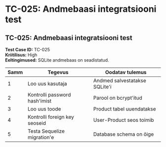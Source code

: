 # TC-025: Andmebaasi integratsiooni test

## TC-025: Andmebaasi integratsiooni test
**Test Case ID:** TC-025  
**Kriitilisus:** High  
**Eeltingimused:** SQLite andmebaas on seadistatud.

| Samm | Tegevus | Oodatav tulemus |
|------|---------|-----------------|
| 1 | Loo uus kasutaja | Andmed salvestatakse SQLite'i |
| 2 | Kontrolli password hash'imist | Parool on bcrypt'itud |
| 3 | Loo uus toode | Product tabel uuendatakse |
| 4 | Kontrolli foreign key seoseid | User-Product seos toimib |
| 5 | Testa Sequelize migration'e | Database schema on õige |
